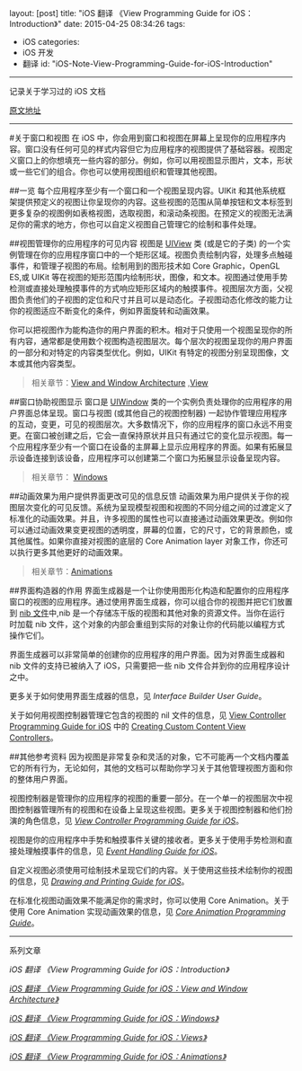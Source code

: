 ﻿layout: [post]
title: "iOS 翻译 《View Programming Guide for iOS：Introduction》"
date: 2015-04-25 08:34:26
tags: 
- iOS
categories: 
- iOS 开发
- 翻译
id: "iOS-Note-View-Programming-Guide-for-iOS-Introduction"
---

记录关于学习过的 iOS 文档

<!-- more -->

[原文地址](https://developer.apple.com/library/ios/documentation/WindowsViews/Conceptual/ViewPG_iPhoneOS/Introduction/Introduction.html#//apple_ref/doc/uid/TP40009503-CH1-SW2)





---
#关于窗口和视图
在 iOS 中，你会用到窗口和视图在屏幕上呈现你的应用程序内容。窗口没有任何可见的样式内容但它为应用程序的视图提供了基础容器。视图定义窗口上的你想填充一些内容的部分。例如，你可以用视图显示图片，文本，形状或一些它们的组合。你也可以使用视图组织和管理其他视图。

##一览
每个应用程序至少有一个窗口和一个视图呈现内容。UIKit 和其他系统框架提供预定义的视图让你呈现你的内容。这些视图的范围从简单按钮和文本标签到更多复杂的视图例如表格视图，选取视图，和滚动条视图。在预定义的视图无法满足你的需求的地方，你也可以自定义视图自己管理它的绘制和事件处理。

##视图管理你的应用程序的可见内容
视图是 [UIView](https://developer.apple.com/library/ios/documentation/UIKit/Reference/UIView_Class/index.html#//apple_ref/occ/cl/UIView) 类 (或是它的子类) 的一个实例管理在你的应用程序窗口中的一个矩形区域。视图负责绘制内容，处理多点触碰事件，和管理子视图的布局。绘制用到的图形技术如 Core Graphic，OpenGL ES,或 UIKit 等在视图的矩形范围内绘制形状，图像，和文本。视图通过使用手势检测或直接处理触摸事件的方式响应矩形区域内的触摸事件。视图层次方面，父视图负责他们的子视图的定位和尺寸并且可以是动态化。子视图动态化修改的能力让你的视图适应不断变化的条件，例如界面旋转和动画效果。

你可以把视图作为能构造你的用户界面的积木。相对于只使用一个视图呈现你的所有内容，通常都是使用数个视图构造视图层次。每个层次的视图呈现你的用户界面的一部分和对特定的内容类型优化。例如，UIKit 有特定的视图分别呈现图像，文本或其他内容类型。

>相关章节：[View and Window Architecture](https://developer.apple.com/library/ios/documentation/WindowsViews/Conceptual/ViewPG_iPhoneOS/WindowsandViews/WindowsandViews.html#//apple_ref/doc/uid/TP40009503-CH2-SW1) ,[View](https://developer.apple.com/library/ios/documentation/WindowsViews/Conceptual/ViewPG_iPhoneOS/CreatingViews/CreatingViews.html#//apple_ref/doc/uid/TP40009503-CH5-SW1)

##窗口协助视图显示
窗口是 [UIWindow](https://developer.apple.com/library/ios/documentation/UIKit/Reference/UIWindow_Class/index.html#//apple_ref/occ/cl/UIWindow) 类的一个实例负责处理你的应用程序的用户界面总体呈现。窗口与视图 (或其他自己的视图控制器) 一起协作管理应用程序的互动，变更，可见的视图层次。大多数情况下，你的应用程序的窗口永远不用变更。在窗口被创建之后，它会一直保持原状并且只有通过它的变化显示视图。每一个应用程序至少有一个窗口在设备的主屏幕上显示应用程序的界面。如果有拓展显示设备连接到该设备，应用程序可以创建第二个窗口为拓展显示设备呈现内容。


>相关章节： [Windows](https://developer.apple.com/library/ios/documentation/WindowsViews/Conceptual/ViewPG_iPhoneOS/CreatingWindows/CreatingWindows.html#//apple_ref/doc/uid/TP40009503-CH4-SW1)

##动画效果为用户提供界面更改可见的信息反馈
动画效果为用户提供关于你的视图层次变化的可见反馈。系统为呈现模型视图和视图的不同分组之间的过渡定义了标准化的动画效果。并且，许多视图的属性也可以直接通过动画效果更改。例如你可以通过动画效果变更视图的透明度，屏幕的位置，它的尺寸，它的背景颜色，或其他属性。如果你直接对视图的底层的 Core Animation layer 对象工作，你还可以执行更多其他更好的动画效果。

>相关章节：[Animations](https://developer.apple.com/library/ios/documentation/WindowsViews/Conceptual/ViewPG_iPhoneOS/AnimatingViews/AnimatingViews.html#//apple_ref/doc/uid/TP40009503-CH6-SW1)

##界面构造器的作用
界面生成器是一个让你使用图形化构造和配置你的应用程序窗口的视图的应用程序。通过使用界面生成器，你可以组合你的视图并把它们放置到 [nib 文件]()中,nib 是一个存储冻干版的视图和其他对象的资源文件。当你在运行时加载 nib 文件，这个对象的内部会重组到实际的对象让你的代码能以编程方式操作它们。

界面生成器可以非常简单的创建你的应用程序的用户界面。因为对界面生成器和 nib 文件的支持已被纳入了 iOS，只需要把一些 nib 文件合并到你的应用程序设计之中。

更多关于如何使用界面生成器的信息，见 *Interface Builder User Guide*。

关于如何用视图控制器管理它包含的视图的 nil 文件的信息，见 [View Controller Programming Guide for iOS](https://developer.apple.com/library/ios/featuredarticles/ViewControllerPGforiPhoneOS/Introduction/Introduction.html#//apple_ref/doc/uid/TP40007457) 中的 [Creating Custom Content View Controllers](https://developer.apple.com/library/ios/featuredarticles/ViewControllerPGforiPhoneOS/BasicViewControllers/BasicViewControllers.html#//apple_ref/doc/uid/TP40007457-CH101)。

##其他参考资料
因为视图是非常复杂和灵活的对象，它不可能再一个文档内覆盖它的所有行为，无论如何，其他的文档可以帮助你学习关于其他管理视图方面和你的整体用户界面。

视图控制器是管理你的应用程序的视图的重要一部分。在一个单一的视图层次中视图控制器管理所有的视图和在设备上呈现这些视图。更多关于视图控制器和他们扮演的角色信息，见 [*View Controller Programming Guide for iOS*](https://developer.apple.com/library/ios/featuredarticles/ViewControllerPGforiPhoneOS/Introduction/Introduction.html#//apple_ref/doc/uid/TP40007457)。

视图是你的应用程序中手势和触摸事件关键的接收者。更多关于使用手势检测和直接处理触摸事件的信息，见 [*Event Handling Guide for iOS*](https://developer.apple.com/library/ios/documentation/EventHandling/Conceptual/EventHandlingiPhoneOS/Introduction/Introduction.html#//apple_ref/doc/uid/TP40009541)。

自定义视图必须使用可绘制技术呈现它们的内容。关于使用这些技术绘制你的视图的信息，见 [*Drawing and Printing Guide for iOS*](https://developer.apple.com/library/ios/documentation/2DDrawing/Conceptual/DrawingPrintingiOS/Introduction/Introduction.html#//apple_ref/doc/uid/TP40010156)。

在标准化视图动画效果不能满足你的需求时，你可以使用 Core Animation。关于使用 Core Animation 实现动画效果的信息，见 [*Core Animation Programming Guide*](https://developer.apple.com/library/ios/documentation/Cocoa/Conceptual/CoreAnimation_guide/Introduction/Introduction.html#//apple_ref/doc/uid/TP40004514)。


---
系列文章

*iOS 翻译 《View Programming Guide for iOS：Introduction》*

[*iOS 翻译 《View Programming Guide for iOS：View and Window Architecture》*](../iOS-Note-View-Programming-Guide-for-iOS-View-and-Window-Architecture) 

[*iOS 翻译 《View Programming Guide for iOS：Windows》*](../iOS-Note-View-Programming-Guide-for-iOS-Windows) 

[*iOS 翻译 《View Programming Guide for iOS：Views》* ](../iOS-Note-View-Programming-Guide-for-iOS-Views) 

[*iOS 翻译 《View Programming Guide for iOS：Animations》*](../iOS-Note-View-Programming-Guide-for-iOS-Animations) 

